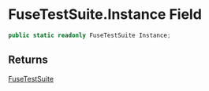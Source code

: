 # FuseTestSuite.Instance Field

```c#
public static readonly FuseTestSuite Instance;
```

## Returns

[FuseTestSuite](MrKWatkins.EmulatorTestSuites.Z80.Instruction.Fuse.FuseTestSuite.md)
